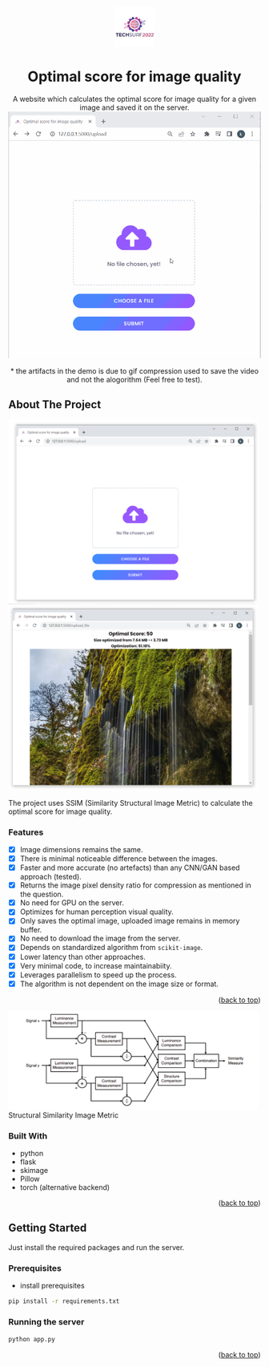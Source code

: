 <!-- Improved compatibility of back to top link: See: https://github.com/othneildrew/Best-README-Template/pull/73 -->
<a name="readme-top"></a>

<!-- PROJECT LOGO -->
<br />
<div align="center">
    <img src="repo_images/logo.jpg" alt="Logo" width="80" height="80">
<h1 align="center">Optimal score for image quality</h1>
  <p align="center">
    A website which calculates the optimal score for image quality for a given image and saved it on the server.
<img src="repo_images/usage.gif" width="800">
  <p align="center">
  * the artifacts in the demo is due to gif compression used to save the video
   and not the alogorithm (Feel free to test). 
  </p>
</div>



<!-- ABOUT THE PROJECT -->
## About The Project
<img src="repo_images/screenshot.PNG" width="500">
<img src="repo_images/screenshot2.PNG" width="500">

The project uses SSIM (Similarity Structural Image Metric) to calculate the optimal score for image quality.

### Features

- [x] Image dimensions remains the same.
- [x] There is minimal noticeable difference between the images.
- [x] Faster and more accurate (no artefacts) than any CNN/GAN based approach (tested). 
- [x] Returns the image pixel density ratio for compression as mentioned in the question.
- [x] No need for GPU on the server.
- [x] Optimizes for human perception visual quality.
- [x] Only saves the optimal image, uploaded image remains in memory buffer.
- [x] No need to download the image from the server.
- [x] Depends on standardized algorithm from `scikit-image`.
- [x] Lower latency than other approaches.
- [x] Very minimal code, to increase maintainabiity.
- [x] Leverages parallelism to speed up the process.
- [x] The algorithm is not dependent on the image size or format.
<p align="right">(<a href="#readme-top">back to top</a>)</p>

<img src="repo_images/ssim.png" width="500px">
<br/>
Structural Similarity Image Metric

### Built With

* python
* flask
* skimage
* Pillow
* torch (alternative backend)

<p align="right">(<a href="#readme-top">back to top</a>)</p>



<!-- GETTING STARTED -->
## Getting Started

Just install the required packages and run the server.



### Prerequisites

* install prerequisites
```sh
pip install -r requirements.txt
```

### Running the server

```sh
python app.py
```


<p align="right">(<a href="#readme-top">back to top</a>)</p>



